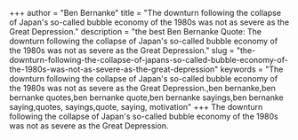+++
author = "Ben Bernanke"
title = "The downturn following the collapse of Japan's so-called bubble economy of the 1980s was not as severe as the Great Depression."
description = "the best Ben Bernanke Quote: The downturn following the collapse of Japan's so-called bubble economy of the 1980s was not as severe as the Great Depression."
slug = "the-downturn-following-the-collapse-of-japans-so-called-bubble-economy-of-the-1980s-was-not-as-severe-as-the-great-depression"
keywords = "The downturn following the collapse of Japan's so-called bubble economy of the 1980s was not as severe as the Great Depression.,ben bernanke,ben bernanke quotes,ben bernanke quote,ben bernanke sayings,ben bernanke saying,quotes, sayings,quote, saying, motivation"
+++
The downturn following the collapse of Japan's so-called bubble economy of the 1980s was not as severe as the Great Depression.
